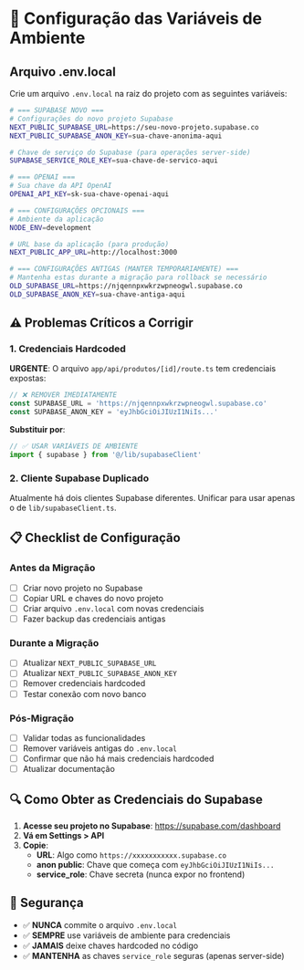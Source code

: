 # 🔐 Configuração das Variáveis de Ambiente

## Arquivo .env.local

Crie um arquivo `.env.local` na raiz do projeto com as seguintes variáveis:

```bash
# === SUPABASE NOVO ===
# Configurações do novo projeto Supabase
NEXT_PUBLIC_SUPABASE_URL=https://seu-novo-projeto.supabase.co
NEXT_PUBLIC_SUPABASE_ANON_KEY=sua-chave-anonima-aqui

# Chave de serviço do Supabase (para operações server-side)
SUPABASE_SERVICE_ROLE_KEY=sua-chave-de-servico-aqui

# === OPENAI ===
# Sua chave da API OpenAI
OPENAI_API_KEY=sk-sua-chave-openai-aqui

# === CONFIGURAÇÕES OPCIONAIS ===
# Ambiente da aplicação
NODE_ENV=development

# URL base da aplicação (para produção)
NEXT_PUBLIC_APP_URL=http://localhost:3000

# === CONFIGURAÇÕES ANTIGAS (MANTER TEMPORARIAMENTE) ===
# Mantenha estas durante a migração para rollback se necessário
OLD_SUPABASE_URL=https://njqennpxwkrzwpneogwl.supabase.co
OLD_SUPABASE_ANON_KEY=sua-chave-antiga-aqui
```

## ⚠️ Problemas Críticos a Corrigir

### 1. Credenciais Hardcoded

**URGENTE**: O arquivo `app/api/produtos/[id]/route.ts` tem credenciais expostas:

```typescript
// ❌ REMOVER IMEDIATAMENTE
const SUPABASE_URL = 'https://njqennpxwkrzwpneogwl.supabase.co'
const SUPABASE_ANON_KEY = 'eyJhbGciOiJIUzI1NiIs...'
```

**Substituir por**:
```typescript
// ✅ USAR VARIÁVEIS DE AMBIENTE
import { supabase } from '@/lib/supabaseClient'
```

### 2. Cliente Supabase Duplicado

Atualmente há dois clientes Supabase diferentes. Unificar para usar apenas o de `lib/supabaseClient.ts`.

## 📋 Checklist de Configuração

### Antes da Migração
- [ ] Criar novo projeto no Supabase
- [ ] Copiar URL e chaves do novo projeto
- [ ] Criar arquivo `.env.local` com novas credenciais
- [ ] Fazer backup das credenciais antigas

### Durante a Migração
- [ ] Atualizar `NEXT_PUBLIC_SUPABASE_URL`
- [ ] Atualizar `NEXT_PUBLIC_SUPABASE_ANON_KEY`
- [ ] Remover credenciais hardcoded
- [ ] Testar conexão com novo banco

### Pós-Migração
- [ ] Validar todas as funcionalidades
- [ ] Remover variáveis antigas do `.env.local`
- [ ] Confirmar que não há mais credenciais hardcoded
- [ ] Atualizar documentação

## 🔍 Como Obter as Credenciais do Supabase

1. **Acesse seu projeto no Supabase**: https://supabase.com/dashboard
2. **Vá em Settings > API**
3. **Copie**:
   - **URL**: Algo como `https://xxxxxxxxxxx.supabase.co`
   - **anon public**: Chave que começa com `eyJhbGciOiJIUzI1NiIs...`
   - **service_role**: Chave secreta (nunca expor no frontend)

## 🚨 Segurança

- ✅ **NUNCA** commite o arquivo `.env.local`
- ✅ **SEMPRE** use variáveis de ambiente para credenciais
- ✅ **JAMAIS** deixe chaves hardcoded no código
- ✅ **MANTENHA** as chaves `service_role` seguras (apenas server-side)
